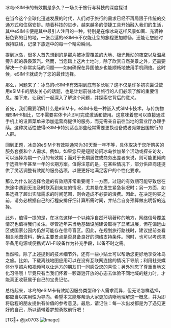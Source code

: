 冰岛eSIM卡的有效期是多久？一场关于旅行与科技的深度探讨

在当今这个全球化迅速发展的时代，人们对于旅行的需求已经不再局限于传统的交通方式和住宿安排。随着科技的进步，越来越多的便捷工具开始融入我们的生活，其中eSIM卡便是其中最引人注目的一种。特别是在像冰岛这样风景如画、充满神秘色彩的目的地，一张合适的eSIM卡不仅能让您的旅程更加顺畅，还能让您随时保持联络，记录下旅途中的每一个精彩瞬间。

提到冰岛，很多人首先想到的是那片被冰雪覆盖的大地、极光舞动的夜空以及温泉旁升起的袅袅蒸汽。然而，当您踏上这片土地时，除了欣赏自然美景之外，还需要解决一个非常实际的问题——如何确保在异国他乡也能顺畅地使用手机网络。这时候，eSIM卡就成为了您的最佳选择。

那么，问题来了：冰岛的eSIM卡有效期到底有多长呢？这不仅是许多初次尝试使用eSIM卡的朋友关心的话题，也是计划前往冰岛旅行的人们必须了解的重要信息。接下来，让我们一起深入了解这个问题，并探索它背后的意义。

首先，我们需要明确什么是eSIM卡。eSIM卡是一种嵌入式SIM卡技术，与传统物理SIM卡相比，它不需要实体卡片即可完成激活和使用。这意味着您可以直接通过手机上的设置菜单来添加运营商提供的服务，而无需亲自前往当地的营业厅办理手续。这种灵活性使得eSIM卡特别适合那些经常需要更换设备或者频繁出国旅行的人群。

回到正题，冰岛的eSIM卡有效期通常为30天至一年不等，具体取决于您所购买的服务套餐和个人需求。例如，如果您只是短期访问冰岛参加某个活动或探亲访友，可以选择为期一个月的有效期；而对于长期居住或商务出差者来说，则可能更倾向于选择半年甚至一年的长期方案。值得注意的是，在某些情况下，部分供应商还提供了灵活调整有效期的服务选项，以便更好地满足客户的个性化要求。

那么为什么说选择合适的有效期非常重要呢？一方面，过短的有效期可能导致您在旅途中遇到无法及时联系到亲友的情况，尤其是在发生紧急状况时；另一方面，如果选择了超出实际需求的时间范围，则会造成不必要的浪费。因此，在决定购买之前，请务必根据自己的行程安排仔细计算所需时间，并结合自身预算做出明智的选择。

此外，值得一提的是，在冰岛这样一个以纯净自然环境著称的地方，网络信号覆盖情况也值得我们关注。尽管近年来当地基础设施建设取得了显著进展，但在偏远山区或国家公园内仍然可能存在信号盲区。因此，在规划旅行路线时，建议提前查看相关地图资料，确认主要景点是否具备良好的网络支持条件。同时，也可以考虑携带备用电源或便携式Wi-Fi设备作为补充手段，以备不时之需。

当然啦，除了上述提到的技术细节外，还有一些小贴士可以帮助您更好地享受冰岛之旅。比如，下载离线地图应用可以在没有互联网连接的情况下导航；利用社交媒体分享照片和视频可以让远方的朋友们一同感受您的喜悦；另外别忘了尊重当地文化习俗哦！毕竟只有当我们怀着一颗谦逊开放的心态去体验不同地域的魅力时，才能真正收获属于自己的宝贵记忆。

总结起来，冰岛的eSIM卡有效期因服务类型和个人需求而异，但无论怎样选择，都应当以实用性为导向。希望本文能够帮助大家更加清晰地理解这一概念，并为即将启程的朋友提供有价值的参考意见。最后，请记住：每一次出发都是为了遇见更好的自己，所以请带着梦想勇敢前行吧！

[TG💪+ @jx0703 ![Image](https://github.com/user-attachments/assets/dbca1d08-cadb-493c-b0ec-ad6f7a83f270)]